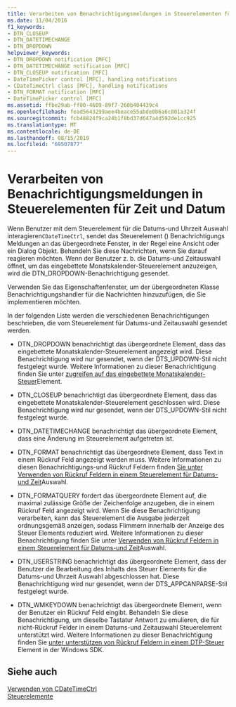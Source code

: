 ```yaml
---
title: Verarbeiten von Benachrichtigungsmeldungen in Steuerelementen für Zeit und Datum
ms.date: 11/04/2016
f1_keywords:
- DTN_CLOSEUP
- DTN_DATETIMECHANGE
- DTN_DROPDOWN
helpviewer_keywords:
- DTN_DROPDOWN notification [MFC]
- DTN_DATETIMECHANGE notification [MFC]
- DTN_CLOSEUP notification [MFC]
- DateTimePicker control [MFC], handling notifications
- CDateTimeCtrl class [MFC], handling notifications
- DTN_FORMAT notification [MFC]
- DateTimePicker control [MFC]
ms.assetid: ffbe29ab-ff80-4609-89f7-260b404439c4
ms.openlocfilehash: fead5643299aee4beace55abde0b6a6c801a324f
ms.sourcegitcommit: fcb48824f9ca24b1f8bd37d647a4d592de1cc925
ms.translationtype: MT
ms.contentlocale: de-DE
ms.lasthandoff: 08/15/2019
ms.locfileid: "69507877"
---
```

# <a name="processing-notification-messages-in-date-and-time-picker-controls"></a>Verarbeiten von Benachrichtigungsmeldungen in Steuerelementen für Zeit und Datum

Wenn Benutzer mit dem Steuerelement für die Datums-und Uhrzeit Auswahl interagieren`CDateTimeCtrl`, sendet das Steuerelement () Benachrichtigungs Meldungen an das übergeordnete Fenster, in der Regel eine Ansicht oder ein Dialog Objekt. Behandeln Sie diese Nachrichten, wenn Sie darauf reagieren möchten. Wenn der Benutzer z. b. die Datums-und Zeitauswahl öffnet, um das eingebettete Monatskalender-Steuerelement anzuzeigen, wird die DTN_DROPDOWN-Benachrichtigung gesendet.

Verwenden Sie das Eigenschaftenfenster, um der übergeordneten Klasse Benachrichtigungshandler für die Nachrichten hinzuzufügen, die Sie implementieren möchten.

In der folgenden Liste werden die verschiedenen Benachrichtigungen beschrieben, die vom Steuerelement für Datums-und Zeitauswahl gesendet werden.

- DTN_DROPDOWN benachrichtigt das übergeordnete Element, dass das eingebettete Monatskalender-Steuerelement angezeigt wird. Diese Benachrichtigung wird nur gesendet, wenn der DTS_UPDOWN-Stil nicht festgelegt wurde. Weitere Informationen zu dieser Benachrichtigung finden Sie unter [zugreifen auf das eingebettete Monatskalender-Steuer](../mfc/accessing-the-embedded-month-calendar-control.md)Element.

- DTN_CLOSEUP benachrichtigt das übergeordnete Element, dass das eingebettete Monatskalender-Steuerelement geschlossen wird. Diese Benachrichtigung wird nur gesendet, wenn der DTS_UPDOWN-Stil nicht festgelegt wurde.

- DTN_DATETIMECHANGE benachrichtigt das übergeordnete Element, dass eine Änderung im Steuerelement aufgetreten ist.

- DTN_FORMAT benachrichtigt das übergeordnete Element, dass Text in einem Rückruf Feld angezeigt werden muss. Weitere Informationen zu diesen Benachrichtigungs-und Rückruf Feldern finden [Sie unter Verwenden von Rückruf Feldern in einem Steuerelement für Datums-und Zeit](../mfc/using-callback-fields-in-a-date-and-time-picker-control.md)Auswahl.

- DTN_FORMATQUERY fordert das übergeordnete Element auf, die maximal zulässige Größe der Zeichenfolge anzugeben, die in einem Rückruf Feld angezeigt wird. Wenn Sie diese Benachrichtigung verarbeiten, kann das Steuerelement die Ausgabe jederzeit ordnungsgemäß anzeigen, sodass Flimmern innerhalb der Anzeige des Steuer Elements reduziert wird. Weitere Informationen zu dieser Benachrichtigung finden Sie unter [Verwenden von Rückruf Feldern in einem Steuerelement für Datums-und Zeit](../mfc/using-callback-fields-in-a-date-and-time-picker-control.md)Auswahl.

- DTN_USERSTRING benachrichtigt das übergeordnete Element, dass der Benutzer die Bearbeitung des Inhalts des Steuer Elements für die Datums-und Uhrzeit Auswahl abgeschlossen hat. Diese Benachrichtigung wird nur gesendet, wenn der DTS_APPCANPARSE-Stil festgelegt wurde.

- DTN_WMKEYDOWN benachrichtigt das übergeordnete Element, wenn der Benutzer ein Rückruf Feld eingibt. Behandeln Sie diese Benachrichtigung, um dieselbe Tastatur Antwort zu emulieren, die für nicht-Rückruf Felder in einem Datums-und Zeitauswahl Steuerelement unterstützt wird. Weitere Informationen zu dieser Benachrichtigung finden Sie [unter unterstützen von Rückruf Feldern in einem DTP-Steuer](/windows/win32/Controls/date-and-time-picker-controls) Element in der Windows SDK.

## <a name="see-also"></a>Siehe auch

[Verwenden von CDateTimeCtrl](../mfc/using-cdatetimectrl.md)<br/>
[Steuerelemente](../mfc/controls-mfc.md)
